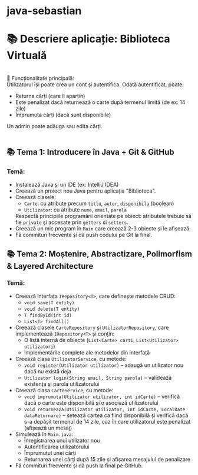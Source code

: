 # java-sebastian
<h1>📚 Descriere aplicație: <b>Biblioteca Virtuală</b></h1><br>
🎯 Funcționalitate principală:<br>
Utilizatorul își poate crea un cont și autentifica.
Odată autentificat, poate:
<ul>
  <li>Returna cărți (care îi aparțin)</li>
  <li>Este penalizat dacă returnează o carte după termenul limită (de ex: 14 zile)</li>
  <li>Împrumuta cărți (dacă sunt disponibile)</li>
</ul>
Un admin poate adăuga sau edita cărți.
<br><br>

<h2>📚 Tema 1: Introducere în Java + Git & GitHub</h2>

<h3>Temă:</h3>
<ul>
  <li>Instalează Java și un IDE (ex: IntelliJ IDEA)</li>
  <li>Creează un proiect nou Java pentru aplicația "Biblioteca".</li>
  <li>Creează clasele: 
    <ul>
      <li><code>Carte</code>: cu atribute precum <code>titlu</code>, <code>autor</code>, <code>disponibila</code> (boolean)</li>
      <li><code>Utilizator</code>: cu atribute <code>nume</code>, <code>email</code>, <code>parola</code></li>
    </ul>
    Respectă principiile programării orientate pe obiect: atributele trebuie să fie <code>private</code> și accesate prin <code>getters</code> și <code>setters</code>.
  </li>
  <li>Creează un mic program în <code>Main</code> care creează 2-3 obiecte și le afișează.</li>
  <li>Fă commituri frecvente și dă push codului pe Git la final.</li>
</ul>

<h2>📚 Tema 2: Moștenire, Abstractizare, Polimorfism & Layered Architecture</h2>

<h3>Temă:</h3>
<ul>
  <li>Creează interfața <code>IRepository&lt;T&gt;</code>, care definește metodele CRUD:
    <ul>
      <li><code>void save(T entity)</code></li>
      <li><code>void delete(T entity)</code></li>
      <li><code>T findById(int id)</code></li>
      <li><code>List&lt;T&gt; findAll()</code></li>
    </ul>
  </li>

  <li>Creează clasele <code>CarteRepository</code> și <code>UtilizatorRepository</code>, care implementează <code>IRepository&lt;T&gt;</code> și conțin:
    <ul>
      <li>O listă internă de obiecte (<code>List&lt;Carte&gt; carti</code>, <code>List&lt;Utilizator&gt; utilizatori</code>)</li>
      <li>Implementările complete ale metodelor din interfață</li>
    </ul>
  </li>

  <li>Creează clasa <code>UtilizatorService</code>, cu metode:
    <ul>
      <li><code>void register(Utilizator utilizator)</code> – adaugă un utilizator nou dacă nu există deja</li>
      <li><code>Utilizator login(String email, String parola)</code> – validează existența și parola utilizatorului</li>
    </ul>
  </li>

  <li>Creează clasa <code>CarteService</code>, cu metode:
    <ul>
      <li><code>void imprumuta(Utilizator utilizator, int idCarte)</code> – verifică dacă o carte este disponibilă și o asociază utilizatorului</li>
      <li><code>void returneaza(Utilizator utilizator, int idCarte, LocalDate dataReturnare)</code> – setează cartea ca fiind disponibilă și verifică dacă s-a depășit termenul de 14 zile, caz în care utilizatorul este penalizat (afișează un mesaj)</li>
    </ul>
  </li>

  <li>Simulează în <code>Main.java</code>:
    <ul>
      <li>Înregistrarea unui utilizator nou</li>
      <li>Autentificarea utilizatorului</li>
      <li>Împrumutul unei cărți</li>
      <li>Returnarea unei cărți după 15 zile și afișarea mesajului de penalizare</li>
    </ul>
  </li>

  <li>Fă commituri frecvente și dă push la final pe GitHub.</li>
</ul>
